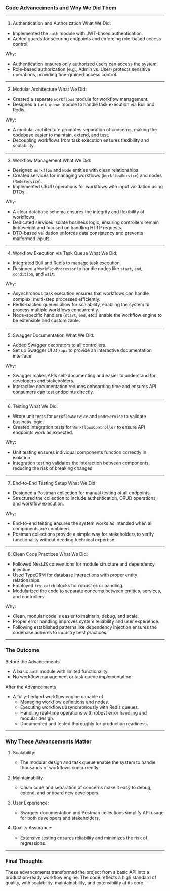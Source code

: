 ### Code Advancements and Why We Did Them

---

 1. Authentication and Authorization
What We Did:
- Implemented the `auth` module with JWT-based authentication.
- Added guards for securing endpoints and enforcing role-based access control.

Why:
- Authentication ensures only authorized users can access the system.
- Role-based authorization (e.g., Admin vs. User) protects sensitive operations, providing fine-grained access control.

---

 2. Modular Architecture
What We Did:
- Created a separate `workflows` module for workflow management.
- Designed a `task-queue` module to handle task execution via Bull and Redis.

Why:
- A modular architecture promotes separation of concerns, making the codebase easier to maintain, extend, and test.
- Decoupling workflows from task execution ensures flexibility and scalability.

---

 3. Workflow Management
What We Did:
- Designed `Workflow` and `Node` entities with clean relationships.
- Created services for managing workflows (`WorkflowService`) and nodes (`NodeService`).
- Implemented CRUD operations for workflows with input validation using DTOs.

Why:
- A clear database schema ensures the integrity and flexibility of workflows.
- Dedicated services isolate business logic, ensuring controllers remain lightweight and focused on handling HTTP requests.
- DTO-based validation enforces data consistency and prevents malformed inputs.

---

 4. Workflow Execution via Task Queue
What We Did:
- Integrated Bull and Redis to manage task execution.
- Designed a `WorkflowProcessor` to handle nodes like `start`, `end`, `condition`, and `wait`.

Why:
- Asynchronous task execution ensures that workflows can handle complex, multi-step processes efficiently.
- Redis-backed queues allow for scalability, enabling the system to process multiple workflows concurrently.
- Node-specific handlers (`start`, `end`, etc.) enable the workflow engine to be extensible and customizable.

---

 5. Swagger Documentation
What We Did:
- Added Swagger decorators to all controllers.
- Set up Swagger UI at `/api` to provide an interactive documentation interface.

Why:
- Swagger makes APIs self-documenting and easier to understand for developers and stakeholders.
- Interactive documentation reduces onboarding time and ensures API consumers can test endpoints directly.

---

 6. Testing
What We Did:
- Wrote unit tests for `WorkflowService` and `NodeService` to validate business logic.
- Created integration tests for `WorkflowsController` to ensure API endpoints work as expected.

Why:
- Unit testing ensures individual components function correctly in isolation.
- Integration testing validates the interaction between components, reducing the risk of breaking changes.

---

 7. End-to-End Testing Setup
What We Did:
- Designed a Postman collection for manual testing of all endpoints.
- Structured the collection to include authentication, CRUD operations, and workflow execution.

Why:
- End-to-end testing ensures the system works as intended when all components are combined.
- Postman collections provide a simple way for stakeholders to verify functionality without needing technical expertise.

---

 8. Clean Code Practices
What We Did:
- Followed NestJS conventions for module structure and dependency injection.
- Used TypeORM for database interactions with proper entity relationships.
- Employed `try-catch` blocks for robust error handling.
- Modularized the code to separate concerns between entities, services, and controllers.

Why:
- Clean, modular code is easier to maintain, debug, and scale.
- Proper error handling improves system reliability and user experience.
- Following established patterns like dependency injection ensures the codebase adheres to industry best practices.

---

### The Outcome

 Before the Advancements
- A basic `auth` module with limited functionality.
- No workflow management or task queue implementation.

 After the Advancements
- A fully-fledged workflow engine capable of:
  - Managing workflow definitions and nodes.
  - Executing workflows asynchronously with Redis queues.
  - Handling real-time operations with robust error handling and modular design.
  - Documented and tested thoroughly for production readiness.

---

### Why These Advancements Matter

1. Scalability:
   - The modular design and task queue enable the system to handle thousands of workflows concurrently.

2. Maintainability:
   - Clean code and separation of concerns make it easy to debug, extend, and onboard new developers.

3. User Experience:
   - Swagger documentation and Postman collections simplify API usage for both developers and stakeholders.

4. Quality Assurance:
   - Extensive testing ensures reliability and minimizes the risk of regressions.

---

### Final Thoughts

These advancements transformed the project from a basic API into a production-ready workflow engine. The code reflects a high standard of quality, with scalability, maintainability, and extensibility at its core. 
